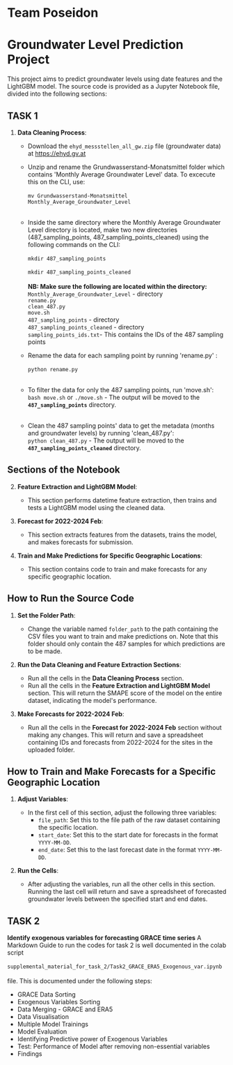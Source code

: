 # Team Poseidon
# Groundwater Level Prediction Project

This project aims to predict groundwater levels using date features and the LightGBM model. The source code is provided as a Jupyter Notebook file, divided into the following sections:

## TASK 1

1. **Data Cleaning Process**:<br>
   - Download the `ehyd_messstellen_all_gw.zip` file (groundwater data) at https://ehyd.gv.at<br>
   - Unzip and rename the Grundwasserstand-Monatsmittel folder which contains 'Monthly Average Groundwater Level' data. To excecute this on the CLI, use:<br><br> `mv Grundwasserstand-Monatsmittel Monthly_Average_Groundwater_Level`<br><br>
   - Inside the same directory where the Monthly Average Groundwater Level directory is located, make two new directories    (487_sampling_points, 487_sampling_points_cleaned) using the following commands on the CLI: <br><br>`mkdir 487_sampling_points`<br><br>`mkdir 487_sampling_points_cleaned`<br><br>
**NB: Make sure the following are located within the directory:**
<br>`Monthly_Average_Groundwater_Level` - directory<br>`rename.py`<br>`clean_487.py`<br>`move.sh`<br>`487_sampling_points` - directory<br>`487_sampling_points_cleaned` - directory <br>`sampling_points_ids.txt`- This contains the IDs of the 487 sampling points<br>

   - Rename the data for each sampling point by running 'rename.py' : <br><br>`python rename.py`<br><br>
   - To filter the data for only the 487 sampling points, run 'move.sh': <br>`bash move.sh` or `./move.sh` - The output will be moved to the **`487_sampling_points`** directory.<br><br>
   - Clean the 487 sampling points' data to get the metadata (months and groundwater levels) by running 'clean_487.py':<br>`python clean_487.py` - The output will be moved to the **`487_sampling_points_cleaned`** directory.

## Sections of the Notebook
2. **Feature Extraction and LightGBM Model**: 
   - This section performs datetime feature extraction, then trains and tests a LightGBM model using the cleaned data.

3. **Forecast for 2022-2024 Feb**: 
   - This section extracts features from the datasets, trains the model, and makes forecasts for submission.

4. **Train and Make Predictions for Specific Geographic Locations**: 
   - This section contains code to train and make forecasts for any specific geographic location.

## How to Run the Source Code

1. **Set the Folder Path**:
   - Change the variable named `folder_path` to the path containing the CSV files you want to train and make predictions on. Note that this folder should only contain the 487 samples for which predictions are to be made.

2. **Run the Data Cleaning and Feature Extraction Sections**:
   - Run all the cells in the **Data Cleaning Process** section.
   - Run all the cells in the **Feature Extraction and LightGBM Model** section. This will return the SMAPE score of the model on the entire dataset, indicating the model's performance.

3. **Make Forecasts for 2022-2024 Feb**:
   - Run all the cells in the **Forecast for 2022-2024 Feb** section without making any changes. This will return and save a spreadsheet containing IDs and forecasts from 2022-2024 for the sites in the uploaded folder.

## How to Train and Make Forecasts for a Specific Geographic Location

1. **Adjust Variables**:
   - In the first cell of this section, adjust the following three variables:
     - `file_path`: Set this to the file path of the raw dataset containing the specific location.
     - `start_date`: Set this to the start date for forecasts in the format `YYYY-MM-DD`.
     - `end_date`: Set this to the last forecast date in the format `YYYY-MM-DD`.

2. **Run the Cells**:
   - After adjusting the variables, run all the other cells in this section. Running the last cell will return and save a spreadsheet of forecasted groundwater levels between the specified start and end dates.


## TASK 2
**Identify exogenous variables for forecasting GRACE time series**
A Markdown Guide to run the codes for task 2 is well documented in the colab script <br><br>`supplemental_material_for_task_2/Task2_GRACE_ERA5_Exogenous_var.ipynb`<br><br> file.
This is documented under the following steps:
- GRACE Data Sorting
- Exogenous Variables Sorting
- Data Merging - GRACE and ERA5
- Data Visualisation
- Multiple Model Trainings
- Model Evaluation
- Identifying Predictive power of Exogenous Variables
- Test: Performance of Model after removing non-essential variables
- Findings
